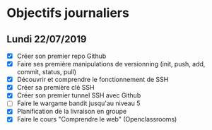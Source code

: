 # Objectifs journaliers

## Lundi 22/07/2019


* [x] Créer son premier repo Github
* [x] Faire ses première manipulations de versionning (init, push, add, commit, status, pull)
* [x] Découvrir et comprendre le fonctionnement de SSH
* [x] Créer sa première clé SSH
* [x] Créer son premier tunnel SSH avec Github
* [ ] Faire le wargame bandit jusqu'au niveau 5 
* [x] Planification de la livraison en groupe
* [x] Faire le cours "Comprendre le web" (Openclassrooms)
